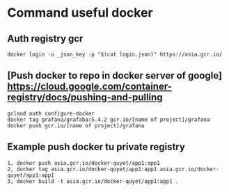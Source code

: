 # Command useful docker

## Auth registry gcr 
```
docker login -u _json_key -p "$(cat login.json)" https://asia.gcr.io/
```
## [Push docker to repo in docker server of google] https://cloud.google.com/container-registry/docs/pushing-and-pulling
```
gcloud auth configure-docker
docker tag grafana/grafaba:5.4.2 gcr.io/[name of project]/grafana
docker push gcr.io/[name of project]/grafana
```

## Example push docker tu private registry

```
1, docker push asia.gcr.io/docker-quyet/app1:app1
2, docker tag asia.gcr.io/docker-quyet/app1:app1 asia.gcr.io/docker-quyet/app1:app1
3, docker build -t asia.gcr.io/docker-quyet/app1:app1 .

```
